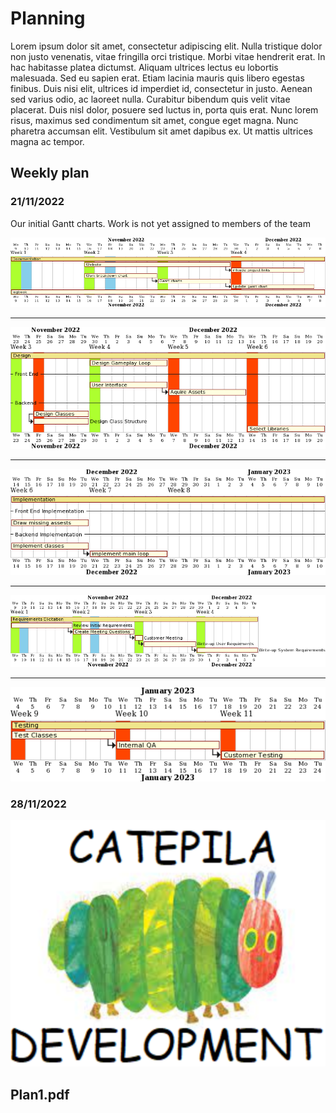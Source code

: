 # Planning

Lorem ipsum dolor sit amet, consectetur adipiscing elit. Nulla tristique dolor non justo venenatis, vitae fringilla orci tristique. Morbi vitae hendrerit erat. In hac habitasse platea dictumst. Aliquam ultrices lectus eu lobortis malesuada. Sed eu sapien erat. Etiam lacinia mauris quis libero egestas finibus. Duis nisi elit, ultrices id imperdiet id, consectetur in justo. Aenean sed varius odio, ac laoreet nulla. Curabitur bibendum quis velit vitae placerat. Duis nisl dolor, posuere sed luctus in, porta quis erat. Nunc lorem risus, maximus sed condimentum sit amet, congue eget magna. Nunc pharetra accumsan elit. Vestibulum sit amet dapibus ex. Ut mattis ultrices magna ac tempor. 

## Weekly plan

### **21/11/2022**

Our initial Gantt charts. Work is not yet assigned to members of the team

![Documentation](img/2022-21-11/documentation.png)

---

![Design](img/2022-21-11/design.png)

---

![Implementation](img/2022-21-11/implementation.png)

---

![Requirement elicitation](img/2022-21-11/req.png)

---

![Testing](img/2022-21-11/testing.png)

### **28/11/2022**

![Gantt Chart](img/CATEPILA_DEVELOPMENT.png)

## Plan1.pdf

<object data="../pdf/Plan1.pdf" type="application/pdf" width="100%" height="500">
</object>